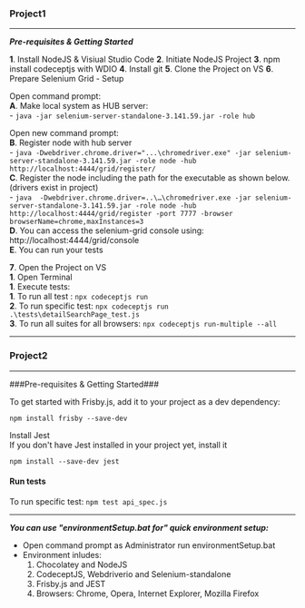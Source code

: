 ### Project1 
---
***Pre-requisites & Getting Started***

**1**. Install NodeJS & Visiual Studio Code
**2**. Initiate NodeJS Project
**3**. npm install codeceptjs with WDIO
**4**. Install git
**5**. Clone the Project on VS
**6**. Prepare Selenium Grid - Setup  

Open command prompt:  
             **A**. Make local system as HUB server:     
                 - ``` java -jar selenium-server-standalone-3.141.59.jar -role hub ``` 
                    
Open new command prompt:    				 
             **B**. Register node with hub server    
                 - ```java -Dwebdriver.chrome.driver="...\chromedriver.exe" -jar selenium-server-standalone-3.141.59.jar -role node -hub http://localhost:4444/grid/register/```          
             **C**. Register the node including the path for the executable as shown below.(drivers exist in project)    
                 - ```java  -Dwebdriver.chrome.driver=..\…\chromedriver.exe -jar selenium-server-standalone-3.141.59.jar -role node -hub http://localhost:4444/grid/register -port 7777 -browser browserName=chrome,maxInstances=3```   
             **D**. You can access the selenium-grid console using: http://localhost:4444/grid/console       
             **E**. You can run your tests  

**7**. Open the Project on VS     
     **1**. Open Terminal    
        **1**. Execute tests:    
             **1**. To run all test : ``` npx codeceptjs run  ```    
             **2**. To run specific test: ``` npx codeceptjs run .\tests\detailSearchPage_test.js     ```    
             **3**. To run all suites for all browsers: ``` npx codeceptjs run-multiple --all  ```    

----

### Project2 
---
###Pre-requisites & Getting Started###

To get started with Frisby.js, add it to your project as a dev dependency:  

```npm install frisby --save-dev```  

Install Jest  
If you don't have Jest installed in your project yet, install it  

```npm install --save-dev jest```

#### Run tests ####

To run specific test: ```npm test api_spec.js```

----
***You can use "environmentSetup.bat for" quick environment setup:***
- Open command prompt as Administrator run environmentSetup.bat
- Environment inludes:
    1. Chocolatey and NodeJS
    2. CodeceptJS, Webdriverio and Selenium-standalone
    3. Frisby.js and JEST
    4. Browsers: Chrome, Opera, Internet Explorer, Mozilla Firefox